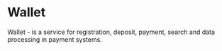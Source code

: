 # Wallet 
Wallet - is a service for registration, deposit, payment, search and data processing in payment systems.
